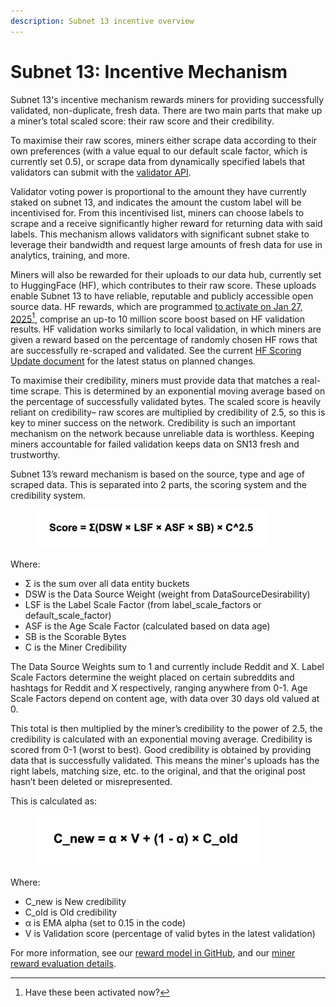 ```yaml
---
description: Subnet 13 incentive overview
---
```


# Subnet 13: Incentive Mechanism

Subnet 13's incentive mechanism rewards miners for providing successfully validated, non-duplicate, fresh data. There are two main parts that make up a miner’s total scaled score: their raw score and their credibility.&#x20;

To maximise their raw scores, miners either scrape data according to their own preferences (with a value equal to our default scale factor, which is currently set 0.5), or scrape data from dynamically specified labels that validators can submit with the [validator API](https://github.com/macrocosm-os/data-universe/tree/main/vali_utils/api).&#x20;

Validator voting power is proportional to the amount they have currently staked on subnet 13, and indicates the amount the custom label will be incentivised for. From this incentivised list, miners can choose labels to scrape and a receive significantly higher reward for returning data with said labels. This mechanism allows validators with significant subnet stake to leverage their bandwidth and request large amounts of fresh data for use in analytics, training, and more.&#x20;

Miners will also be rewarded for their uploads to our data hub, currently set to HuggingFace (HF), which contributes to their raw score. These uploads enable Subnet 13 to have reliable, reputable and publicly accessible open source data. HF rewards, which are programmed [to activate on Jan 27, 2025](#user-content-fn-1)[^1], comprise an up-to 10 million score boost based on HF validation results. HF validation works similarly to local validation, in which miners are given a reward based on the percentage of randomly chosen HF rows that are successfully re-scraped and validated. See the current [HF Scoring Update document](https://docs.google.com/document/d/1NzQy0DTuDsh2u_TgVhN_Qb2XXShROXKk9yp1c7cius8/edit?tab=t.0) for the latest status on planned changes.&#x20;

To maximise their credibility, miners must provide data that matches a real-time scrape. This is determined by an exponential moving average based on the percentage of successfully validated bytes. The scaled score is heavily reliant on credibility– raw scores are multiplied by credibility of 2.5, so this is key to miner success on the network. Credibility is such an important mechanism on the network because unreliable data is worthless. Keeping miners accountable for failed validation keeps data on SN13 fresh and trustworthy.&#x20;

Subnet 13’s reward mechanism is based on the source, type and age of scraped data. This is separated into 2 parts, the scoring system and the credibility system.

<figure><img src="../../../.gitbook/assets/Screenshot 2025-03-05 at 17.29.15.png" alt="" width="375"><figcaption></figcaption></figure>

Where:

* Σ is the sum over all data entity buckets
* DSW is the Data Source Weight (weight from DataSourceDesirability)
* LSF is the Label Scale Factor (from label\_scale\_factors or default\_scale\_factor)
* ASF is the Age Scale Factor (calculated based on data age)
* SB is the Scorable Bytes
* C is the Miner Credibility

The Data Source Weights sum to 1 and currently include Reddit and X. Label Scale Factors determine the weight placed on certain subreddits and hashtags for Reddit and X respectively, ranging anywhere from 0-1. Age Scale Factors depend on content age, with data over 30 days old valued at 0.

This total is then multiplied by the miner’s credibility to the power of 2.5, the credibility is calculated with an exponential moving average. Credibility is scored from 0-1 (worst to best). Good credibility is obtained by providing data that is successfully validated. This means the miner's uploads has the right labels, matching size, etc. to the original, and that the original post hasn’t been deleted or misrepresented.

This is calculated as:

<figure><img src="../../../.gitbook/assets/Screenshot 2025-03-05 at 17.29.21.png" alt="" width="360"><figcaption></figcaption></figure>

Where:

* C\_new is New credibility
* C\_old is Old credibility
* α is EMA alpha (set to 0.15 in the code)
* V is Validation score (percentage of valid bytes in the latest validation)

For more information, see our [reward model in GitHub](https://github.com/macrocosm-os/data-universe/tree/main/rewards), and our [miner reward evaluation details](https://github.com/macrocosm-os/data-universe/blob/main/rewards/miner_scorer.py#L131).

[^1]: Have these been activated now?
